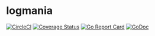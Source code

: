 # logmania
[![CircleCI](https://circleci.com/gh/genofire/logmania/tree/master.svg?style=shield)](https://circleci.com/gh/genofire/logmania/tree/master)
[![Coverage Status](https://coveralls.io/repos/github/genofire/logmania/badge.svg?branch=master)](https://coveralls.io/github/genofire/logmania?branch=master)
[![Go Report Card](https://goreportcard.com/badge/dev.sum7.eu/genofire/logmania)](https://goreportcard.com/report/dev.sum7.eu/genofire/logmania)
[![GoDoc](https://godoc.org/dev.sum7.eu/genofire/logmania?status.svg)](https://godoc.org/dev.sum7.eu/genofire/logmania)
